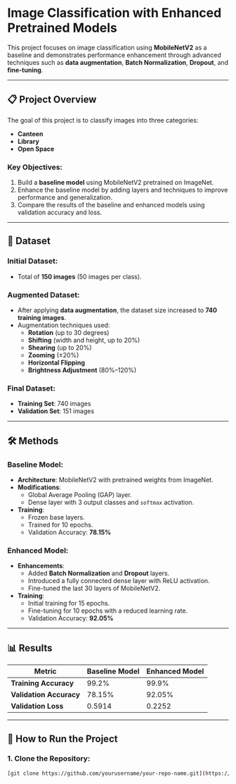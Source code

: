 # Image Classification with Enhanced Pretrained Models

This project focuses on image classification using **MobileNetV2** as a baseline and demonstrates performance enhancement through advanced techniques such as **data augmentation**, **Batch Normalization**, **Dropout**, and **fine-tuning**.

---

## 📋 Project Overview

The goal of this project is to classify images into three categories:
- **Canteen**
- **Library**
- **Open Space**

### Key Objectives:
1. Build a **baseline model** using MobileNetV2 pretrained on ImageNet.
2. Enhance the baseline model by adding layers and techniques to improve performance and generalization.
3. Compare the results of the baseline and enhanced models using validation accuracy and loss.

---

## 📂 Dataset

### Initial Dataset:
- Total of **150 images** (50 images per class).

### Augmented Dataset:
- After applying **data augmentation**, the dataset size increased to **740 training images**.
- Augmentation techniques used:
  - **Rotation** (up to 30 degrees)
  - **Shifting** (width and height, up to 20%)
  - **Shearing** (up to 20%)
  - **Zooming** (±20%)
  - **Horizontal Flipping**
  - **Brightness Adjustment** (80%–120%)

### Final Dataset:
- **Training Set**: 740 images
- **Validation Set**: 151 images

---

## 🛠️ Methods

### Baseline Model:
- **Architecture**: MobileNetV2 with pretrained weights from ImageNet.
- **Modifications**:
  - Global Average Pooling (GAP) layer.
  - Dense layer with 3 output classes and `softmax` activation.
- **Training**:
  - Frozen base layers.
  - Trained for 10 epochs.
  - Validation Accuracy: **78.15%**

### Enhanced Model:
- **Enhancements**:
  - Added **Batch Normalization** and **Dropout** layers.
  - Introduced a fully connected dense layer with ReLU activation.
  - Fine-tuned the last 30 layers of MobileNetV2.
- **Training**:
  - Initial training for 15 epochs.
  - Fine-tuning for 10 epochs with a reduced learning rate.
  - Validation Accuracy: **92.05%**

---

## 📊 Results

| **Metric**             | **Baseline Model** | **Enhanced Model** |
|-------------------------|--------------------|--------------------|
| **Training Accuracy**   | 99.2%             | 99.9%             |
| **Validation Accuracy** | 78.15%            | 92.05%            |
| **Validation Loss**     | 0.5914            | 0.2252            |

---

## 🚀 How to Run the Project

### 1. Clone the Repository:
```bash
[git clone https://github.com/yourusername/your-repo-name.git](https://github.com/Armatseriseri/Enhancing-Image-Classification-Performance-Using-Pretrained-Models.git)
